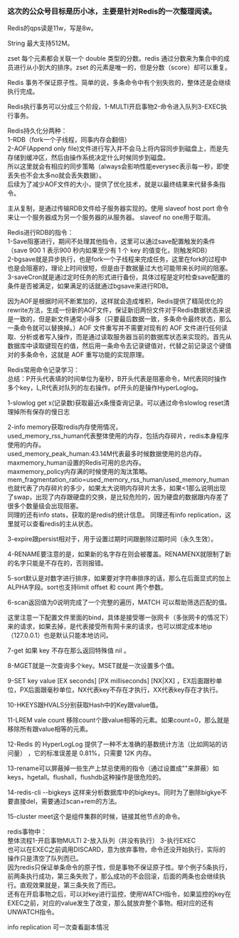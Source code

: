 ###  这次的公众号目标是历小冰，主要是针对Redis的一次整理阅读。  

Redis的qps读是11w，写是8w。  

String 最大支持512M。  

zset 每个元素都会关联一个 double 类型的分数。redis 通过分数来为集合中的成员进行从小到大的排序。zset 的元素是唯一的，但是分数（score）却可以重复。  

Redis 事务不保证原子性。简单的说，多条命令中有个别失败的，整体还是会继续执行完成。  

Redis执行事务可以分成三个阶段，1-MULTI开启事物2-命令进入队列3-EXEC执行事务。  

Redis持久化分两种：  
1-RDB（fork一个子线程，同事内存会翻倍）   
2-AOF(Append only file)文件进行写入并不会马上将内容同步到磁盘上，而是先存储到缓冲区，然后由操作系统决定什么时候同步到磁盘。  
所以这里就会有相应的同步策略（always会影响性能everysec表示每一秒，即使丢失也不会太多no就会丢失数据）。   
后续为了减少AOF文件的大小，提供了优化技术，就是以最终结果来代替多条指令。  


主从复制，是通过传输RDB文件给子服务器实现的。使用 slaveof host port 命令来让一个服务器成为另一个服务器的从服务器。 slaveof no one用于取消。      

Redis进行RDB的指令：   
1-Save阻塞进行，期间不处理其他指令，这里可以通过save配置触发的条件（save 900 1 表示900 秒内如果至少有 1 个 key 的值变化，则触发RDB）   
2-bgsave就是异步执行，也是fork一个子线程来完成任务，这里在fork的过程中也是会阻塞的，理论上时间很短，但是由于数据量过大也可能带来长时间的阻塞。   
3-saveCron就是通过定时任务的形式进行备份，具体过程是定时检查save配置的条件是否被满足，如果满足的话就通过bgsave来进行RDB。  

因为AOF是根据时间不断累加的，这样就会造成堆积，Redis提供了精简优化的rewrite方法，生成一份新的AOF文件，保证新旧两份文件对于Redis数据状态来说是一致的，但是新文件通常小得多（只要最后数据一致，多条命令最终状态，那么一条命令就可以替换掉。）AOF 文件重写并不需要对现有的 AOF 文件进行任何读取、分析或者写入操作，而是通过读取服务器当前的数据库状态来实现的。首先从数据库中读取键现在的值，然后用一条命令去记录键值对，代替之前记录这个键值对的多条命令，这就是 AOF 重写功能的实现原理。

Redis常用命令记录学习：   
总结：P开头代表填的时间单位为毫秒，B开头代表是阻塞命令，M代表同时操作多个key，L,R代表对队列的左右操作。pf开头的是操作HyperLoglog。   

1-slowlog get x(记录数)获取最近x条慢查询记录。可以通过命令slowlog reset清理掉所有保存的慢日志    

2-info memory获取redis内存使用情况，  
used_memory_rss_human代表整体使用的内存，包括内存碎片，redis本身程序使用的内存。  
used_memory_peak_human:43.14M代表最多时候数据使用的总内存。  
maxmemory_human设置的Redis可用的总内存。  
maxmemory_policy内存满的时候使用的淘汰策略。  
mem_fragmentation_ratio=used_memory_rss_human/used_memory_human也就代表了内存碎片的多少，如果太大说明内存碎片太多，如果<1那么说明出现了swap，出现了内存跟硬盘的交换，是比较危险的，因为硬盘的数据跟内存差了很多个数量级会出现阻塞。   
同理的还有info stats，获取的是redis的统计信息。
同理还有info replication，这里就可以查看redis的主从状态。

3-expire跟persist相对于，用于设置过期时间跟删除过期时间（永久生效）。  

4-RENAME要注意的是，如果新的名字存在则会被覆盖。RENAMENX就限制了新的名字只能是不存在的，否则报错。   

5-sort默认是对数字进行排序，如果要对字符串排序的话，那么在后面显式的加上ALPHA字段。sort也支持limit offset 和 count 两个参数。  

6-scan返回值为0说明完成了一个完整的遍历，MATCH 可以帮助筛选匹配的值。  

这里注意一下配置文件里面的bind，具体是接受哪一张网卡（多张网卡的情况下）来的请求，如果去掉，是代表接受所有网卡来的请求，也可以绑定成本地ip（127.0.0.1）也是默认只能本地访问。

7-get 如果 key 不存在那么返回特殊值 nil 。  

8-MGET就是一次查询多个key。MSET就是一次设置多个值。  

9-SET key value [EX seconds] [PX milliseconds] [NX|XX] ，EX后面跟秒单位，PX后面跟毫秒单位，NX代表key不存在才执行，XX代表key存在才执行。 

10-HKEYS跟HVALS分别获取Hash中的Key跟value值。  

11-LREM vale count 移除count个跟value相等的元素。如果count=0，那么就是移除所有跟value相等的元素。 

12-Redis 的 HyperLogLog 提供了一种不太准确的基数统计方法（比如网站的访问量） ，它的标准误差是 0.81%，只需要 12K 内存。 

13-rename可以屏蔽掉一些生产上禁忌使用的指令（通过设置成""来屏蔽）如keys，hgetall。flushall，flushdb这种操作是很危险的。  

14-redis-cli --bigkeys 这样来分析数据库中的bigkeys。同时为了删除bigkye不要直接del，需要通过scan+rem的方法。    

15-cluster meet这个是组件集群的时候，链接其他节点的命令。    

redis事物中：   
整体流程1-开启事物MULTI 2-放入队列（并没有执行） 3-执行EXEC   
也可以在EXEC之前调用DISCARD，意为放弃事物，命令还没开始执行，实际的操作只是清空了队列而已。  
因为redis只保证单条命令的原子性，但是事物不保证原子性。举个例子5条执行，前两条执行成功，第三条失败了，那么成功的不会回滚，后面的两条也会继续执行。直观效果就是，第三条失败了而已。  
还有在开启事物之后，可以对key进行监控，使用WATCH指令，如果监控的key在EXEC之前，对应的value发生了改变，那么就放弃整个事物。相对应的还有UNWATCH指令。

info replication 可一次查看副本情况



